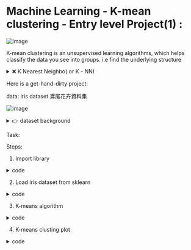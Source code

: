 # Machine Learning -  K-mean clustering - Entry level Project(1) : 

![image](https://user-images.githubusercontent.com/78548649/199871765-5f8108c7-ddc9-42ef-be0f-9c2399af5113.png)

K-mean clustering is an unsupervised learning algorithms, which helps classify the data you see into groups.
i.e find the underlying structure

<details><summary>❌ K Nearest Neighbo( or K - NN) </summary>
<p>
  By the way, K Nearest Neighbo( or K - NN) is different from K-mean clustering. 
  K-NN is a supervised learning algorithm that classifies the data you know into groups.
  
  #### ![image](https://user-images.githubusercontent.com/78548649/199906946-52650a4b-898e-4209-8b87-1348828ca17e.png)

</p>
</details>

Here is a get-hand-dirty project: 

data: iris dataset 鳶尾花卉資料集

![image](https://user-images.githubusercontent.com/78548649/199905175-5c84d3e2-faae-48f5-bddd-7cf9fa6bd7c5.png)

<details><summary>👉 dataset background</summary>
<p>
  
One of the datasets in sci-kit learn, does not require reading any CSV files from external. It is convenient for new bees like me to code ML projects 
sci-kit learn 中的數據集之一，不需要從外部讀取任何 CSV 文件。 方便像我這樣的新手編寫ML項目

 #### ![image](https://user-images.githubusercontent.com/78548649/199905706-b4f4311e-7946-4c0c-af3e-460a0ca5d411.png)

Fisher created it in 1936, containing measures of sepal length, sepal width, petal length, and petal width for three species of Iris (Iris setosa, Iris virginica, and Iris versicolor).
費舍爾在 1936 年創建了它，其中包含三種鳶尾花（Iris setosa、Iris virginica 和 Iris versicolor）的萼片長度、萼片寬度、花瓣長度和花瓣寬度的測量值。

</p>
</details>

Task: 



Steps: 

1. Import library 

<details><summary> code </summary>
<p>
  
````
%matplotlib inline

import matplotlib.pyplot as plt
import pandas as pd
import numpy as np

from sklearn.datasets import load_iris
from sklearn.model_selection import train_test_split
from sklearn.preprocessing import StandardScaler

from sklearn.cluster import KMeans
````
</p>
</details>

2. Load iris dataset from sklearn

<details><summary> code </summary>
<p>
  
````
#### This is 150 rows × 4 columns for the whole dataset 
#### With 4 features 	: | sepal length (cm) |	sepal width (cm) | petal length (cm) |	petal width (cm) | 

data = load_iris()
df = pd.DataFrame(data.data, columns=data.feature_names)

data = scale(iris.data) # scale the iris data
data

````
</p>
</details>


3. K-means algorithm

<details><summary> code </summary>
<p>
classify the cluster already known

````
kmeans = KMeans(n_clusters=3, random_state=1)     # As known that there are 3 spieces of iris, it has 3 clusters
kmeans.fit(x)


labels = kmeans.labels_
centroids = kmeans.cluster_centers_

````
</p>
</details>

4. K-means clusting plot

<details><summary> code </summary>
<p>

````
x = pd.DataFrame(x, columns = features)

colormap = np.array(['b', 'r', 'y'])
plt.scatter(x['sepal length (cm)'], x['sepal width (cm)'], c=colormap[labels])
plt.scatter(centroids[:,0], centroids[:,1], s = 300, alpha=0.5, marker = 'x', c = 'k')

plt.xlabel('sepal length (cm)')
plt.ylabel('sepal width (cm)');
```
</p>
</details>


5. Evaluation results













 

